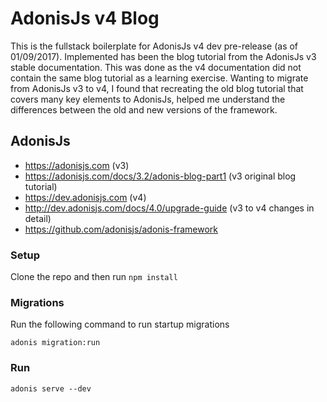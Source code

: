 # AdonisJs v4 Blog

This is the fullstack boilerplate for AdonisJs v4 dev pre-release (as of 01/09/2017).
Implemented has been the blog tutorial from the AdonisJs v3 stable documentation.
This was done as the v4 documentation did not contain the same blog tutorial as a learning exercise.
Wanting to migrate from AdonisJs v3 to v4, I found that recreating the old blog tutorial that covers many key elements to AdonisJs, helped me understand the differences between the old and new versions of the framework.

## AdonisJs

* https://adonisjs.com (v3)
* https://adonisjs.com/docs/3.2/adonis-blog-part1 (v3 original blog tutorial)
* https://dev.adonisjs.com (v4)
* http://dev.adonisjs.com/docs/4.0/upgrade-guide (v3 to v4 changes in detail)
* https://github.com/adonisjs/adonis-framework

### Setup

Clone the repo and then run 
`npm install`

### Migrations

Run the following command to run startup migrations

`adonis migration:run`

### Run
`adonis serve --dev`